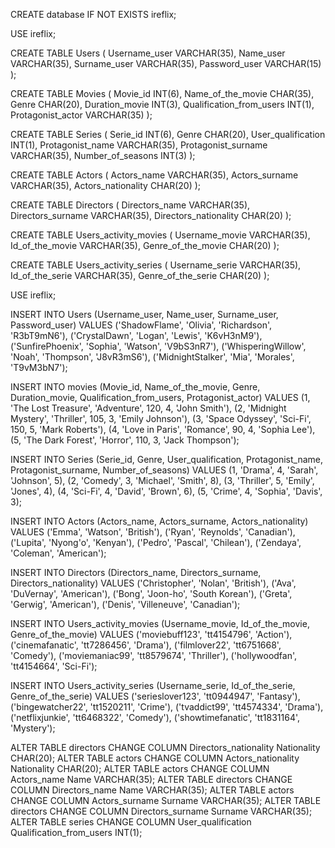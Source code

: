 CREATE database IF NOT EXISTS ireflix;

USE ireflix;

CREATE TABLE Users (
	Username_user VARCHAR(35),
    Name_user VARCHAR(35),
    Surname_user VARCHAR(35),
    Password_user VARCHAR(15)
);

CREATE TABLE Movies (
	Movie_id INT(6),
    Name_of_the_movie CHAR(35),
    Genre CHAR(20),
    Duration_movie INT(3),
    Qualification_from_users INT(1),
    Protagonist_actor VARCHAR(35)
);

CREATE TABLE Series (
	Serie_id INT(6),
    Genre CHAR(20),
    User_qualification INT(1),
    Protagonist_name VARCHAR(35),
    Protagonist_surname VARCHAR(35),
    Number_of_seasons INT(3)
);

CREATE TABLE Actors (
	Actors_name VARCHAR(35),
    Actors_surname VARCHAR(35),
    Actors_nationality CHAR(20)
);

CREATE TABLE Directors (
	Directors_name VARCHAR(35),
    Directors_surname VARCHAR(35),
    Directors_nationality CHAR(20)
);
    
CREATE TABLE Users_activity_movies (
	Username_movie VARCHAR(35),
	Id_of_the_movie VARCHAR(35),
	Genre_of_the_movie CHAR(20)
);
        
CREATE TABLE Users_activity_series (
	Username_serie VARCHAR(35),
	Id_of_the_serie VARCHAR(35),
	Genre_of_the_serie CHAR(20)
);


USE ireflix;

INSERT INTO Users (Username_user, Name_user, Surname_user, Password_user) 
VALUES 
('ShadowFlame', 'Olivia', 'Richardson', 'R3bT9mN6'),
('CrystalDawn', 'Logan', 'Lewis', 'K6vH3nM9'),
('SunfirePhoenix', 'Sophia', 'Watson', 'V9bS3nR7'),
('WhisperingWillow', 'Noah', 'Thompson', 'J8vR3mS6'),
('MidnightStalker', 'Mia', 'Morales', 'T9vM3bN7');

INSERT INTO movies (Movie_id, Name_of_the_movie, Genre, Duration_movie, Qualification_from_users, Protagonist_actor) 
VALUES 
(1, 'The Lost Treasure', 'Adventure', 120, 4, 'John Smith'),
(2, 'Midnight Mystery', 'Thriller', 105, 3, 'Emily Johnson'),
(3, 'Space Odyssey', 'Sci-Fi', 150, 5, 'Mark Roberts'),
(4, 'Love in Paris', 'Romance', 90, 4, 'Sophia Lee'),
(5, 'The Dark Forest', 'Horror', 110, 3, 'Jack Thompson');

INSERT INTO Series (Serie_id, Genre, User_qualification, Protagonist_name, Protagonist_surname, Number_of_seasons) 
VALUES 
(1, 'Drama', 4, 'Sarah', 'Johnson', 5),
(2, 'Comedy', 3, 'Michael', 'Smith', 8),
(3, 'Thriller', 5, 'Emily', 'Jones', 4),
(4, 'Sci-Fi', 4, 'David', 'Brown', 6),
(5, 'Crime', 4, 'Sophia', 'Davis', 3);

INSERT INTO Actors (Actors_name, Actors_surname, Actors_nationality) 
VALUES 
('Emma', 'Watson', 'British'),
('Ryan', 'Reynolds', 'Canadian'),
('Lupita', 'Nyong\'o', 'Kenyan'),
('Pedro', 'Pascal', 'Chilean'),
('Zendaya', 'Coleman', 'American');

INSERT INTO Directors (Directors_name, Directors_surname, Directors_nationality) 
VALUES 
('Christopher', 'Nolan', 'British'),
('Ava', 'DuVernay', 'American'),
('Bong', 'Joon-ho', 'South Korean'),
('Greta', 'Gerwig', 'American'),
('Denis', 'Villeneuve', 'Canadian');

INSERT INTO Users_activity_movies (Username_movie, Id_of_the_movie, Genre_of_the_movie) 
VALUES 
('moviebuff123', 'tt4154796', 'Action'),
('cinemafanatic', 'tt7286456', 'Drama'),
('filmlover22', 'tt6751668', 'Comedy'),
('moviemaniac99', 'tt8579674', 'Thriller'),
('hollywoodfan', 'tt4154664', 'Sci-Fi');

INSERT INTO Users_activity_series (Username_serie, Id_of_the_serie, Genre_of_the_serie) 
VALUES 
('serieslover123', 'tt0944947', 'Fantasy'),
('bingewatcher22', 'tt1520211', 'Crime'),
('tvaddict99', 'tt4574334', 'Drama'),
('netflixjunkie', 'tt6468322', 'Comedy'),
('showtimefanatic', 'tt1831164', 'Mystery');

ALTER TABLE directors CHANGE COLUMN Directors_nationality Nationality CHAR(20);
ALTER TABLE actors CHANGE COLUMN Actors_nationality Nationality CHAR(20);
ALTER TABLE actors CHANGE COLUMN Actors_name Name VARCHAR(35);
ALTER TABLE directors CHANGE COLUMN Directors_name Name VARCHAR(35);
ALTER TABLE actors CHANGE COLUMN Actors_surname Surname VARCHAR(35);
ALTER TABLE directors CHANGE COLUMN Directors_surname Surname VARCHAR(35);
ALTER TABLE series CHANGE COLUMN User_qualification Qualification_from_users INT(1);

